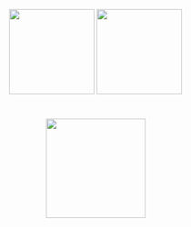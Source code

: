 <p align='center'>
   <a href="https://github-readme-stats.vercel.app/api?username=smolkin895&show_icons=true&count_private=true">
       <img height=150 src="https://github-readme-stats.vercel.app/api?username=smolkin895&show_icons=true&count_private=true"/></a>
   <a href="https://github.com/smolkin895/github-readme-stats">
       <img height=150 src="https://github-readme-stats.vercel.app/api/top-langs/?username=smolkin895&layout=compact"/></a>
</p>
<div align="center" style="margin: 40px 0">
   <a href="https://github.com/smolkin895/github-profile-views-counter">
       <img width="175px" src="https://komarev.com/ghpvc/?username=smolkin895&color=DE002D">
   </a>
</div>
<!--
**smolkin895/smolkin895** is a ✨ _special_ ✨ repository because its `README.md` (this file) appears on your GitHub profile.

Here are some ideas to get you started:

- 🔭 I’m currently working on ...
- 🌱 I’m currently learning ...
- 👯 I’m looking to collaborate on ...
- 🤔 I’m looking for help with ...
- 💬 Ask me about ...
- 📫 How to reach me: ...
- 😄 Pronouns: ...
- ⚡ Fun fact: ...
-->
